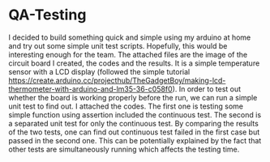 # QA-Testing
I decided to build something quick and simple using my arduino at home and try out some simple unit test scripts. Hopefully, this would be interesting enough for the team.  The attached files are the image of the circuit board I created, the codes and the results. It is a simple temperature sensor with a LCD display (followed the simple tutorial https://create.arduino.cc/projecthub/TheGadgetBoy/making-lcd-thermometer-with-arduino-and-lm35-36-c058f0).   In order to test out whether the board is working properly before the run, we can run a simple unit test to find out. I attached the codes. The first one is testing some simple function using assertion included the continuous test. The second is a separated unit test for only the continuous test.   By comparing the results of the two tests, one can find out continuous test failed in the first case but passed in the second one. This can be potentially explained by the fact that other tests are simultaneously running which affects the testing time.
